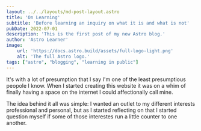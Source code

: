 ```yaml
---
layout: ../../layouts/md-post-layout.astro
title: 'On Learning'
subtitle: 'Before learning an inquiry on what it is and what is not'
pubDate: 2022-07-01
description: 'This is the first post of my new Astro blog.'
author: 'Astro Learner'
image:
    url: 'https://docs.astro.build/assets/full-logo-light.png'
    alt: 'The full Astro logo.'
tags: ["astro", "blogging", "learning in public"]
---
```


It's with a lot of presumption that I say I'm one of the least presumptious peopole I know. When I started creating this website it was on a whim of finally having a space on the internet I could affectionally call mine.


The idea behind it all was simple: I wanted an outlet to my different interests professional and personal, but as I started reflecting on that I started question myself if some of those interestes run a little counter to one another.
